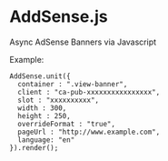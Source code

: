 # AddSense.js
Async AdSense Banners via Javascript

Example:

```
AddSense.unit({
  container : ".view-banner",
  client : "ca-pub-xxxxxxxxxxxxxxxx",
  slot : "xxxxxxxxxx",
  width : 300,
  height : 250,
  overrideFormat : "true",
  pageUrl : "http://www.example.com",
  language: "en"
}).render();
```
